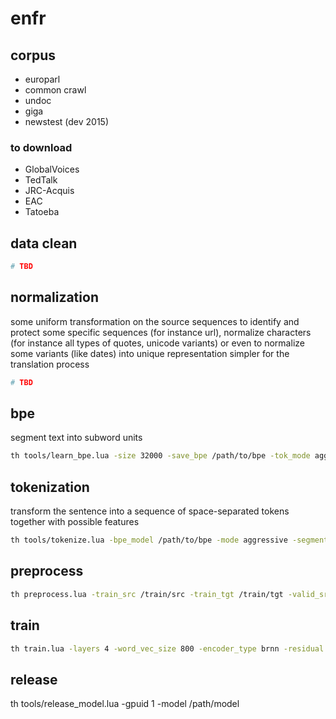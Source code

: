 # enfr

## corpus
- europarl
- common crawl
- undoc
- giga
- newstest (dev 2015)

### to download
- GlobalVoices
- TedTalk
- JRC-Acquis
- EAC
- Tatoeba 

## data clean
```bash
# TBD
```

## normalization
some uniform transformation on the source sequences to identify and protect some specific sequences (for instance url), normalize characters (for instance all types of quotes, unicode variants) or even to normalize some variants (like dates) into unique representation simpler for the translation process
```bash
# TBD
```

## bpe
segment text into subword units
```bash
th tools/learn_bpe.lua -size 32000 -save_bpe /path/to/bpe -tok_mode aggressive -tok_segment_numbers -tok_case_feature < /path/to/input
```

## tokenization
transform the sentence into a sequence of space-separated tokens together with possible features
```bash
th tools/tokenize.lua -bpe_model /path/to/bpe -mode aggressive -segment_numbers -case_feature -joiner_annotate -nparallel 20 < /path/to/input > /path/to/input_tok
```

## preprocess
```bash
th preprocess.lua -train_src /train/src -train_tgt /train/tgt -valid_src /valid/src -valid_tgt /valid/tgt -save_data /save/data -src_vocab_size 50000
```

## train
```bash
th train.lua -layers 4 -word_vec_size 800 -encoder_type brnn -residual -rnn_size 800 -start_decay_at 6 -end_epoch 20 -gpuid 1 -data /load/data -save_model /save/model -log_file /save/log
```

## release
th tools/release_model.lua -gpuid 1 -model /path/model



